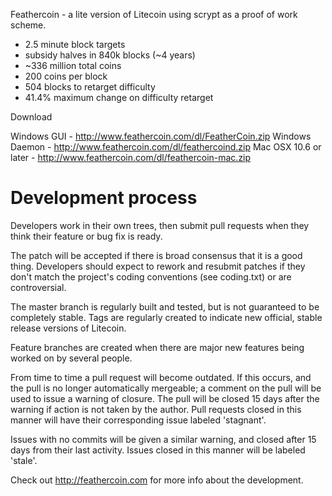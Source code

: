 Feathercoin - a lite version of Litecoin using scrypt as a proof of work scheme.
 - 2.5 minute block targets
 - subsidy halves in 840k blocks (~4 years)
 - ~336 million total coins
 - 200 coins per block
 - 504 blocks to retarget difficulty
 - 41.4% maximum change on difficulty retarget
 
Download

Windows GUI - http://www.feathercoin.com/dl/FeatherCoin.zip
Windows Daemon - http://www.feathercoin.com/dl/feathercoind.zip
Mac OSX 10.6 or later - http://www.feathercoin.com/dl/feathercoin-mac.zip

Development process
===================

Developers work in their own trees, then submit pull requests when
they think their feature or bug fix is ready.

The patch will be accepted if there is broad consensus that it is a
good thing.  Developers should expect to rework and resubmit patches
if they don't match the project's coding conventions (see coding.txt)
or are controversial.

The master branch is regularly built and tested, but is not guaranteed
to be completely stable. Tags are regularly created to indicate new
official, stable release versions of Litecoin.

Feature branches are created when there are major new features being
worked on by several people.

From time to time a pull request will become outdated. If this occurs, and
the pull is no longer automatically mergeable; a comment on the pull will
be used to issue a warning of closure. The pull will be closed 15 days
after the warning if action is not taken by the author. Pull requests closed
in this manner will have their corresponding issue labeled 'stagnant'.

Issues with no commits will be given a similar warning, and closed after
15 days from their last activity. Issues closed in this manner will be 
labeled 'stale'. 

Check out http://feathercoin.com for more info about the development.
